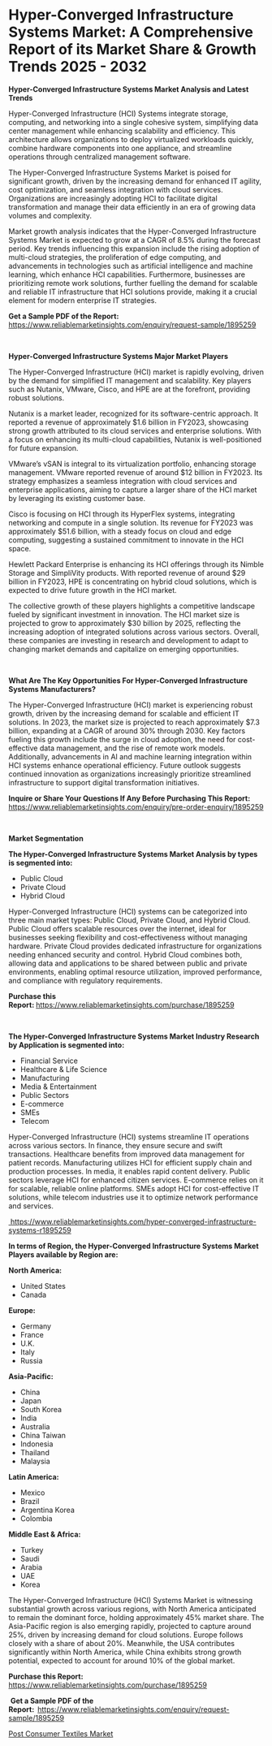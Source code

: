 <p><h1>Hyper-Converged Infrastructure Systems Market: A Comprehensive Report of its Market Share & Growth Trends 2025 - 2032</h1></p><p><strong>Hyper-Converged Infrastructure Systems Market Analysis and Latest Trends</strong></p>
<p><p>Hyper-Converged Infrastructure (HCI) Systems integrate storage, computing, and networking into a single cohesive system, simplifying data center management while enhancing scalability and efficiency. This architecture allows organizations to deploy virtualized workloads quickly, combine hardware components into one appliance, and streamline operations through centralized management software.</p><p>The Hyper-Converged Infrastructure Systems Market is poised for significant growth, driven by the increasing demand for enhanced IT agility, cost optimization, and seamless integration with cloud services. Organizations are increasingly adopting HCI to facilitate digital transformation and manage their data efficiently in an era of growing data volumes and complexity. </p><p>Market growth analysis indicates that the Hyper-Converged Infrastructure Systems Market is expected to grow at a CAGR of 8.5% during the forecast period. Key trends influencing this expansion include the rising adoption of multi-cloud strategies, the proliferation of edge computing, and advancements in technologies such as artificial intelligence and machine learning, which enhance HCI capabilities. Furthermore, businesses are prioritizing remote work solutions, further fuelling the demand for scalable and reliable IT infrastructure that HCI solutions provide, making it a crucial element for modern enterprise IT strategies.</p></p>
<p><strong>Get a Sample PDF of the Report:&nbsp;</strong> <a href="https://www.reliablemarketinsights.com/enquiry/request-sample/1895259?utm_campaign=1887&utm_medium=2&utm_source=Github&utm_content=ia&utm_term=14012025&utm_id=hyper-converged-infrastructure-systems">https://www.reliablemarketinsights.com/enquiry/request-sample/1895259</a></p>
<p>&nbsp;</p>
<p><strong>Hyper-Converged Infrastructure Systems Major Market Players</strong></p>
<p><p>The Hyper-Converged Infrastructure (HCI) market is rapidly evolving, driven by the demand for simplified IT management and scalability. Key players such as Nutanix, VMware, Cisco, and HPE are at the forefront, providing robust solutions.</p><p>Nutanix is a market leader, recognized for its software-centric approach. It reported a revenue of approximately $1.6 billion in FY2023, showcasing strong growth attributed to its cloud services and enterprise solutions. With a focus on enhancing its multi-cloud capabilities, Nutanix is well-positioned for future expansion.</p><p>VMware’s vSAN is integral to its virtualization portfolio, enhancing storage management. VMware reported revenue of around $12 billion in FY2023. Its strategy emphasizes a seamless integration with cloud services and enterprise applications, aiming to capture a larger share of the HCI market by leveraging its existing customer base.</p><p>Cisco is focusing on HCI through its HyperFlex systems, integrating networking and compute in a single solution. Its revenue for FY2023 was approximately $51.6 billion, with a steady focus on cloud and edge computing, suggesting a sustained commitment to innovate in the HCI space.</p><p>Hewlett Packard Enterprise is enhancing its HCI offerings through its Nimble Storage and SimpliVity products. With reported revenue of around $29 billion in FY2023, HPE is concentrating on hybrid cloud solutions, which is expected to drive future growth in the HCI market.</p><p>The collective growth of these players highlights a competitive landscape fueled by significant investment in innovation. The HCI market size is projected to grow to approximately $30 billion by 2025, reflecting the increasing adoption of integrated solutions across various sectors. Overall, these companies are investing in research and development to adapt to changing market demands and capitalize on emerging opportunities.</p></p>
<p>&nbsp;</p>
<p><strong>What Are The Key Opportunities For Hyper-Converged Infrastructure Systems Manufacturers?</strong></p>
<p><p>The Hyper-Converged Infrastructure (HCI) market is experiencing robust growth, driven by the increasing demand for scalable and efficient IT solutions. In 2023, the market size is projected to reach approximately $7.3 billion, expanding at a CAGR of around 30% through 2030. Key factors fueling this growth include the surge in cloud adoption, the need for cost-effective data management, and the rise of remote work models. Additionally, advancements in AI and machine learning integration within HCI systems enhance operational efficiency. Future outlook suggests continued innovation as organizations increasingly prioritize streamlined infrastructure to support digital transformation initiatives.</p></p>
<p><strong>Inquire or Share Your Questions If Any Before Purchasing This Report:</strong> <a href="https://www.reliablemarketinsights.com/enquiry/pre-order-enquiry/1895259?utm_campaign=1887&utm_medium=2&utm_source=Github&utm_content=ia&utm_term=14012025&utm_id=hyper-converged-infrastructure-systems">https://www.reliablemarketinsights.com/enquiry/pre-order-enquiry/1895259</a></p>
<p>&nbsp;</p>
<p><strong>Market Segmentation</strong></p>
<p><strong>The Hyper-Converged Infrastructure Systems Market Analysis by types is segmented into:</strong></p>
<p><ul><li>Public Cloud</li><li>Private Cloud</li><li>Hybrid Cloud</li></ul></p>
<p><p>Hyper-Converged Infrastructure (HCI) systems can be categorized into three main market types: Public Cloud, Private Cloud, and Hybrid Cloud. Public Cloud offers scalable resources over the internet, ideal for businesses seeking flexibility and cost-effectiveness without managing hardware. Private Cloud provides dedicated infrastructure for organizations needing enhanced security and control. Hybrid Cloud combines both, allowing data and applications to be shared between public and private environments, enabling optimal resource utilization, improved performance, and compliance with regulatory requirements.</p></p>
<p><strong>Purchase this Report:&nbsp;</strong><a href="https://www.reliablemarketinsights.com/purchase/1895259?utm_campaign=1887&utm_medium=2&utm_source=Github&utm_content=ia&utm_term=14012025&utm_id=hyper-converged-infrastructure-systems">https://www.reliablemarketinsights.com/purchase/1895259</a></p>
<p>&nbsp;</p>
<p><strong>The Hyper-Converged Infrastructure Systems Market Industry Research by Application is segmented into:</strong></p>
<p><ul><li>Financial Service</li><li>Healthcare & Life Science</li><li>Manufacturing</li><li>Media & Entertainment</li><li>Public Sectors</li><li>E-commerce</li><li>SMEs</li><li>Telecom</li></ul></p>
<p><p>Hyper-Converged Infrastructure (HCI) systems streamline IT operations across various sectors. In finance, they ensure secure and swift transactions. Healthcare benefits from improved data management for patient records. Manufacturing utilizes HCI for efficient supply chain and production processes. In media, it enables rapid content delivery. Public sectors leverage HCI for enhanced citizen services. E-commerce relies on it for scalable, reliable online platforms. SMEs adopt HCI for cost-effective IT solutions, while telecom industries use it to optimize network performance and services.</p></p>
<p><a href="https://www.reliablemarketinsights.com/hyper-converged-infrastructure-systems-r1895259?utm_campaign=1887&utm_medium=2&utm_source=Github&utm_content=ia&utm_term=14012025&utm_id=hyper-converged-infrastructure-systems">&nbsp;https://www.reliablemarketinsights.com/hyper-converged-infrastructure-systems-r1895259</a></p>
<p><strong>In terms of Region, the Hyper-Converged Infrastructure Systems Market Players available by Region are:</strong></p>
<p>
    <p> <strong> North America: </strong>
        <ul>
            <li>United States</li>
            <li>Canada</li>
        </ul>
        </p> 
    <p> <strong> Europe: </strong>
        <ul>
            <li>Germany</li>
            <li>France</li>
            <li>U.K.</li>
            <li>Italy</li>
            <li>Russia</li>
        </ul>
        </p> 
    <p> <strong> Asia-Pacific: </strong>
        <ul>
            <li>China</li>
            <li>Japan</li>
            <li>South Korea</li>
            <li>India</li>
            <li>Australia</li>
            <li>China Taiwan</li>
            <li>Indonesia</li>
            <li>Thailand</li>
            <li>Malaysia</li>
        </ul>
        </p> 
    <p> <strong> Latin America: </strong>
        <ul>
            <li>Mexico</li>
            <li>Brazil</li>
            <li>Argentina Korea</li>
            <li>Colombia</li>
        </ul>
        </p> 
    <p> <strong> Middle East & Africa: </strong>
        <ul>
            <li>Turkey</li>
            <li>Saudi</li>
            <li>Arabia</li>
            <li>UAE</li>
            <li>Korea</li>
        </ul>
    </p>
    </p>
<p><p>The Hyper-Converged Infrastructure (HCI) Systems Market is witnessing substantial growth across various regions, with North America anticipated to remain the dominant force, holding approximately 45% market share. The Asia-Pacific region is also emerging rapidly, projected to capture around 25%, driven by increasing demand for cloud solutions. Europe follows closely with a share of about 20%. Meanwhile, the USA contributes significantly within North America, while China exhibits strong growth potential, expected to account for around 10% of the global market.</p></p>
<p><strong>Purchase this Report: </strong><a href="https://www.reliablemarketinsights.com/purchase/1895259?utm_campaign=1887&utm_medium=2&utm_source=Github&utm_content=ia&utm_term=14012025&utm_id=hyper-converged-infrastructure-systems">https://www.reliablemarketinsights.com/purchase/1895259</a></p>
<p>&nbsp;<strong>Get a Sample PDF of the Report:&nbsp;&nbsp;</strong><a href="https://www.reliablemarketinsights.com/enquiry/request-sample/1895259?utm_campaign=1887&utm_medium=2&utm_source=Github&utm_content=ia&utm_term=14012025&utm_id=hyper-converged-infrastructure-systems">https://www.reliablemarketinsights.com/enquiry/request-sample/1895259</a></p>
<p><strong></strong></p>
<p><p><a href="https://github.com/julyju69/Market-Research-Report-List-5/blob/main/post-consumer-textiles-market.md?utm_campaign=1887&utm_medium=2&utm_source=Github&utm_content=ia&utm_term=14012025&utm_id=hyper-converged-infrastructure-systems">Post Consumer Textiles Market</a></p></p>